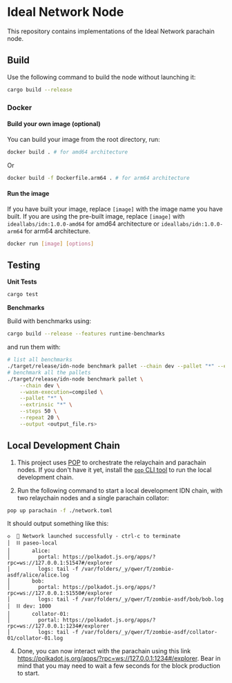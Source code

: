 # Ideal Network Node

This repository contains implementations of the Ideal Network parachain node.

## Build

Use the following command to build the node without launching it:

```sh
cargo build --release
```

### Docker

#### Build your own image (optional)

You can build your image from the root directory, run:

```sh
docker build . # for amd64 architecture
```

Or

```sh
docker build -f Dockerfile.arm64 . # for arm64 architecture
```

#### Run the image

If you have built your image, replace `[image]` with the image name you have built.
If you are using the pre-built image, replace `[image]` with `ideallabs/idn:1.0.0-amd64` for amd64 architecture or `ideallabs/idn:1.0.0-arm64` for arm64 architecture.

```sh
docker run [image] [options]
```

## Testing

**Unit Tests**

```sh
cargo test
```

**Benchmarks**

Build with benchmarks using:

```sh
cargo build --release --features runtime-benchmarks
```

and run them with:

```sh
# list all benchmarks
./target/release/idn-node benchmark pallet --chain dev --pallet "*" --extrinsic "*" --repeat 0
# benchmark all the pallets
./target/release/idn-node benchmark pallet \
    --chain dev \
    --wasm-execution=compiled \
    --pallet "*" \
    --extrinsic "*" \
    --steps 50 \
    --repeat 20 \
    --output <output_file.rs>
```

## Local Development Chain

1. This project uses [POP](https://onpop.io/) to orchestrate the relaychain and parachain nodes.
   If you don't have it yet, install the [`pop` CLI tool](https://learn.onpop.io/v/cli/installing-pop-cli) to run the local development chain.

2. Run the following command to start a local development IDN chain, with two relaychain nodes and a single parachain collator:

```sh
pop up parachain -f ./network.toml
```

It should output something like this:

```
◇  🚀 Network launched successfully - ctrl-c to terminate
│  ⛓️ paseo-local
│       alice:
│         portal: https://polkadot.js.org/apps/?rpc=ws://127.0.0.1:51547#/explorer
│         logs: tail -f /var/folders/_y/qwer/T/zombie-asdf/alice/alice.log
│       bob:
│         portal: https://polkadot.js.org/apps/?rpc=ws://127.0.0.1:51550#/explorer
│         logs: tail -f /var/folders/_y/qwer/T/zombie-asdf/bob/bob.log
│  ⛓️ dev: 1000
│       collator-01:
│         portal: https://polkadot.js.org/apps/?rpc=ws://127.0.0.1:1234#/explorer
│         logs: tail -f /var/folders/_y/qwer/T/zombie-asdf/collator-01/collator-01.log
```

<!-- 3. Insert the Drand pallet's authority keys. For Alice it can be done by running the following command on a separate terminal:

```sh
chmod +x insert_alice_drand_key.sh
./insert_alice_drand_key.sh
``` -->

4. Done, you can now interact with the parachain using this link https://polkadot.js.org/apps/?rpc=ws://127.0.0.1:1234#/explorer.
Bear in mind that you may need to wait a few seconds for the block production to start.
